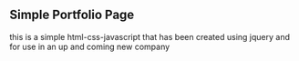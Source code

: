 ## Simple Portfolio Page

this is a simple html-css-javascript that has been created using jquery and for use in an up and coming new company
